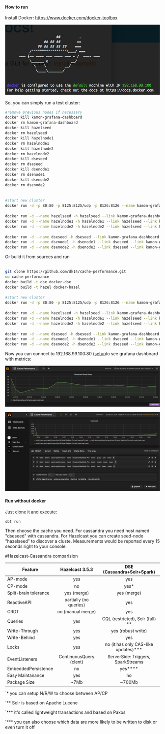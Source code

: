 #### How to run

Install Docker: https://www.docker.com/docker-toolbox

![Graph1](/docker.png)

So, you can simply run a test cluster:

```bash
#remove previous nodes if necessary
docker kill kamon-grafana-dashboard
docker rm kamon-grafana-dashboard
docker kill hazelseed
docker rm hazelseed
docker kill hazelnode1
docker rm hazelnode1
docker kill hazelnode2
docker rm hazelnode2
docker kill dseseed
docker rm dseseed
docker kill dsenode1
docker rm dsenode1
docker kill dsenode2
docker rm dsenode2


#start new cluster
docker run -d -p 80:80 -p 8125:8125/udp -p 8126:8126 --name kamon-grafana-dashboard dk14/docker_grafana_graphite

docker run -d --name hazelseed -h hazelseed --link kamon-grafana-dashboard -p 5701:5701 dk14/docker-hazel
docker run -d --name hazelnode1 -h hazelnode1 --link hazelseed --link kamon-grafana-dashboard dk14/docker-hazel
docker run -d --name hazelnode2 -h hazelnode2 --link hazelseed --link kamon-grafana-dashboard dk14/docker-hazel

docker run -d --name dseseed -h dseseed --link kamon-grafana-dashboard -p 7000:7000 -p 9042:9042 -p7 077:7077 -p 8983:8983 dk14/docker-dse
docker run -d --name dsenode1 -h dsenode1 --link dseseed --link kamon-grafana-dashboard dk14/docker-dse
docker run -d --name dsenode2 -h dsenode2 --link dseseed --link kamon-grafana-dashboard dk14/docker-dse


```

Or build it from sources and run

```bash

git clone https://github.com/dk14/cache-performance.git
cd cache-performance
docker build -t dse docker-dse
docker build -t hazel docker-hazel

#start new cluster
docker run -d -p 80:80 -p 8125:8125/udp -p 8126:8126 --name kamon-grafana-dashboard kamon/grafana_graphite

docker run -d --name hazelseed -h hazelseed --link kamon-grafana-dashboard -p 5701:5701 hazel
docker run -d --name hazelnode1 -h hazelnode1 --link hazelseed --link kamon-grafana-dashboard hazel
docker run -d --name hazelnode2 -h hazelnode2 --link hazelseed --link kamon-grafana-dashboard hazel

docker run -d --name dseseed -h dseseed --link kamon-grafana-dashboard -p 7000:7000 -p 9042:9042 -p 7077:7077 -p 8983:8983 dse
docker run -d --name dsenode1 -h dsenode1 --link dseseed --link kamon-grafana-dashboard dse
docker run -d --name dsenode2 -h dsenode2 --link dseseed --link kamon-grafana-dashboard dse


```

Now you can connect to 192.168.99.100:80 ([setup]()to see grafana dashboard with metrics:

![Graph1](/dashboard.png)

![Graph1](/grafana2.png)


#### Run without docker

Just clone it and execute:

```
sbt run
```

Then choose the cache you need. For cassandra you need host named "dseseed" with cassandra. For Hazelcast you can create seed-node "hazelseed" to discover a cluste.
Measurements would be reported every 15 seconds right to your console.

#Hazelcast-Cassandra comparision

Feature               |   Hazelcast 3.5.3          |    DSE (Cassandra+Solr+Spark)           |
----------------------|:--------------------------:|:---------------------------------------:|
AP-mode               |    yes                     |    yes                                  |
CP-mode               |    no                      |    yes*                                 |
Split-brain tolerance |    yes (merge)             |    yes (merge)                          |
ReactiveAPI           |    partially (no queries)  |    yes                                  |
CRDT                  |    no (manual merge)       |    yes                                  |
Queries               |    yes                     |    CQL (restricted), Solr (full) **     |
Write-Through         |    yes                     |    yes (robust write)                   |
Write-Behind          |    yes                     |    yes                                  |
Locks                 |    yes                     |    no (it has only CAS-like updates)*** |
EventListeners        | ContinuousQuery (clent)    |    ServerSide: Triggers, SparkStreams   |
EmbeddedPersistence   |    no                      |    yes****                              |
Easy Maintanance      |    yes                     |    no                                   |
Package Size          |    ~7Mb                    |    ~700Mb                               |

`* you can setup N/R/W to choose between AP/CP

`** Solr is based on Apache Lucene

`*** it's called lightweight transactions and based on Paxos

`*** you can also choose which data are more likely to be written to disk or even turn it off